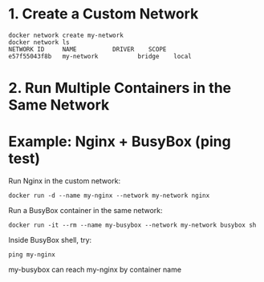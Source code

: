 # 1. Create a Custom Network
```
docker network create my-network
docker network ls
NETWORK ID     NAME          DRIVER    SCOPE
e57f55043f8b   my-network           bridge    local
```
# 2. Run Multiple Containers in the Same Network
# Example: Nginx + BusyBox (ping test)
Run Nginx in the custom network:
```
docker run -d --name my-nginx --network my-network nginx
```
Run a BusyBox container in the same network:
```
docker run -it --rm --name my-busybox --network my-network busybox sh
```
Inside BusyBox shell, try:
```
ping my-nginx
```
my-busybox can reach my-nginx by container name
